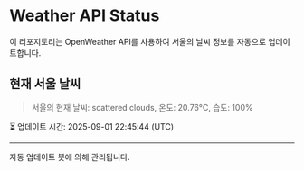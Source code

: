 
# Weather API Status

이 리포지토리는 OpenWeather API를 사용하여 서울의 날씨 정보를 자동으로 업데이트합니다.

## 현재 서울 날씨
> 서울의 현재 날씨: scattered clouds, 온도: 20.76°C, 습도: 100%

⏳ 업데이트 시간: 2025-09-01 22:45:44 (UTC)

---
자동 업데이트 봇에 의해 관리됩니다.
